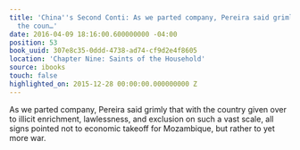 ```yaml
---
title: 'China''s Second Conti: As we parted company, Pereira said grimly that with
  the coun…'
date: 2016-04-09 18:16:00.600000000 -04:00
position: 53
book_uuid: 307e8c35-0ddd-4738-ad74-cf9d2e4f8605
location: 'Chapter Nine: Saints of the Household'
source: ibooks
touch: false
highlighted_on: 2015-12-28 00:00:00.000000000 Z
---
```


As we parted company, Pereira said grimly that with the country given over to illicit enrichment, lawlessness, and exclusion on such a vast scale, all signs pointed not to economic takeoff for Mozambique, but rather to yet more war.